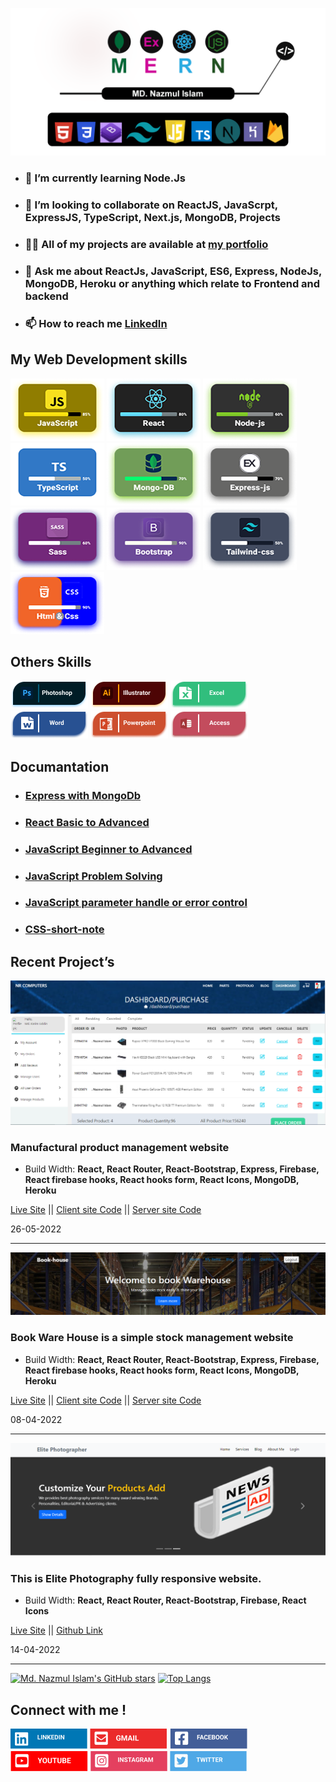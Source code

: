 ![image description](assets/images/github_cover.png)

<!-- <h1 align="center">👋 Hi, I'm <a href="https://www.linkedin.com/in/developernazmul/" target="_blank">Md. Nazmul islam</a></h1>

<h2 align="center" align-items="center">Designer and Front-end Web Developer from BD</h2> -->

- ### 🌱 I’m currently learning **Node.Js**

- ### 👯 I’m looking to collaborate on **ReactJS, JavaScrpt, ExpressJS, TypeScript, Next.js, MongoDB, Projects**

- ### 👨‍💻 All of my projects are available at [my portfolio]()

- ### 💬 Ask me about **ReactJs, JavaScript, ES6, Express, NodeJs, MongoDB, Heroku or anything which relate to Frontend and backend**

- ### 📫 How to reach me **[LinkedIn](https://www.linkedin.com/in/developernazmul)**

## My Web Development skills

![image description](assets/images/javaScript.png)
![image description](assets/images/React.png)
![image description](assets/images/Node-js.png)
![image description](assets/images/TypeScript.png)
![image description](assets/images/Mongo.png)
![image description](assets/images/Express.png)
![image description](assets/images/Sass.png)
![image description](assets/images/Bootstrap.png)
![image description](assets/images/Tailwind.png)
![image description](assets/images/Html.png)

## Others Skills

![image description](assets/images/Photoshop.png)
![image description](assets/images/Ai.png)
![image description](assets/images/Exel.png)
![image description](assets/images/word.png)
![image description](assets/images/power.png)
![image description](assets/images/Acsess.png)

## Documantation

- ### [Express with MongoDb](https://github.com/dev-nazmulislam/express-mongodb-short-note)
- ### [React Basic to Advanced](https://github.com/dev-nazmulislam/react-short-note)
- ### [JavaScript Beginner to Advanced](https://github.com/dev-nazmulislam/javascript-short-note)
- ### [JavaScript Problem Solving](https://github.com/dev-nazmulislam/javaScript-problem-solving)
- ### [JavaScript parameter handle or error control](https://github.com/dev-nazmulislam/function-parameter-handle)

- ### [CSS-short-note](https://github.com/dev-nazmulislam/css-short-note)

## Recent Project’s

<img src="assets/images/banner-3.png" alt="" />

 <h3>Manufactural product management website</h3>
 
- Build Width: **React, React Router, React-Bootstrap, Express, Firebase, React firebase hooks, React hooks form, React Icons, MongoDB, Heroku**

[Live Site]()
||
[Client site Code]()
||
[Server site Code]()

 <p>26-05-2022</p>
 <hr/>
<img src="assets/images/book.png" alt="" />

 <h3>Book Ware House is a simple stock management website</h3>
 
- Build Width: **React, React Router, React-Bootstrap, Express, Firebase, React firebase hooks, React hooks form, React Icons, MongoDB, Heroku**

[Live Site](https://books-store-dfd37.web.app/)
||
[Client site Code](https://github.com/dev-nazmulislam/book-ware-house-client)
||
[Server site Code](https://github.com/dev-nazmulislam/book-ware-house-server)

 <p>08-04-2022</p>
 <hr/>

<img src="assets/images/banner-2.png" alt="" />

 <h3>This is Elite Photography fully responsive website.</h3>
 
- Build Width: **React, React Router, React-Bootstrap, Firebase, React Icons**

[Live Site](https://elite-studio-429e1.web.app/)
||
[Github Link](https://github.com/dev-nazmulislam/elite-photographer)

 <p>14-04-2022</p>
 <hr/>

[![Md. Nazmul Islam's GitHub stars](https://github-readme-stats.vercel.app/api?username=dev-nazmulislam)](https://github.com/dev-nazmulislam/github-readme-stats) [![Top Langs](https://github-readme-stats.vercel.app/api/top-langs/?username=dev-nazmulislam&langs_count=8)](https://github.com/dev-nazmulislam/github-readme-stats)

## Connect with me !

![image description](assets/images/LinkedIn.png)
![image description](assets/images/Gmail.png)
![image description](assets/images/Facebook.png)
![image description](assets/images/YouTube.png)
![image description](assets/images/Instagram.png)
![image description](assets/images/Twitter.png)
